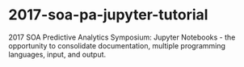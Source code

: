 # 2017-soa-pa-jupyter-tutorial
2017 SOA Predictive Analytics Symposium: Jupyter Notebooks - the opportunity to consolidate documentation, multiple programming languages, input, and output.
